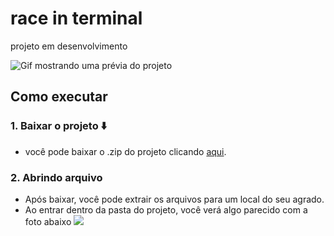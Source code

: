# race in terminal
projeto em desenvolvimento

![Gif mostrando uma prévia do projeto](documents/img/introGif.gif)

## Como executar
### 1. Baixar o projeto ⬇️
- você pode baixar o .zip do projeto clicando [aqui](https://github.com/kei4ss/race-in-terminal/archive/refs/heads/main.zip).

### 2. Abrindo arquivo
- Após baixar, você pode extrair os arquivos para um local do seu agrado.
- Ao entrar dentro da pasta do projeto, você verá algo parecido com a foto abaixo
![](documents/img/)